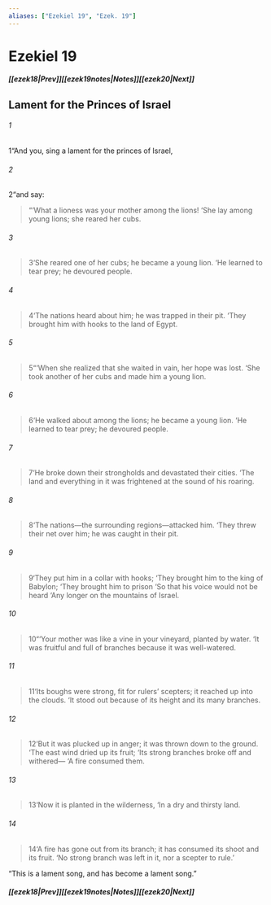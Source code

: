 ```yaml
---
aliases: ["Ezekiel 19", "Ezek. 19"]
---
```

# Ezekiel 19
##### <span class=arrow-left></span>[[ezek18|Prev]]<span class=navigation-separator></span>[[ezek19notes|Notes]]<span class=navigation-separator></span>[[ezek20|Next]]<span class=arrow-right></span>
## Lament for the Princes of Israel
###### 1
<span class=verse-first>1</span>“And you, sing a lament for the princes of Israel,
###### 2
<span class=verse-body>2</span>“and say:
<div class=paragraph-break></div>

><span class=poetry-quote-double>“</span>‘What a lioness was your mother among the lions!
><span class=poetry-quote-single>‘</span>She lay among young lions; she reared her cubs.
###### 3
><span class=verse-body-poetry>3</span><span class=poetry-quote-single>‘</span>She reared one of her cubs; he became a young lion.
><span class=poetry-quote-single>‘</span>He learned to tear prey; he devoured people.
###### 4
><span class=verse-body-poetry>4</span><span class=poetry-quote-single>‘</span>The nations heard about him; he was trapped in their pit.
><span class=poetry-quote-single>‘</span>They brought him with hooks to the land of Egypt.
###### 5
><span class=verse-body-poetry>5</span><span class=poetry-quote-double>“</span><span class=poetry-quote-single>‘</span>When she realized that she waited in vain, her hope was lost.
><span class=poetry-quote-single>‘</span>She took another of her cubs and made him a young lion.
###### 6
><span class=verse-body-poetry>6</span><span class=poetry-quote-single>‘</span>He walked about among the lions; he became a young lion.
><span class=poetry-quote-single>‘</span>He learned to tear prey; he devoured people.
###### 7
><span class=verse-body-poetry>7</span><span class=poetry-quote-single>‘</span>He broke down their strongholds and devastated their cities.
><span class=poetry-quote-single>‘</span>The land and everything in it was frightened at the sound of his roaring.
###### 8
><span class=verse-body-poetry>8</span><span class=poetry-quote-single>‘</span>The nations—the surrounding regions—attacked him.
><span class=poetry-quote-single>‘</span>They threw their net over him; he was caught in their pit.
###### 9
><span class=verse-body-poetry>9</span><span class=poetry-quote-single>‘</span>They put him in a collar with hooks;
><span class=poetry-quote-single>‘</span>They brought him to the king of Babylon;
><span class=poetry-quote-single>‘</span>They brought him to prison
><span class=poetry-quote-single>‘</span>So that his voice would not be heard
><span class=poetry-quote-single>‘</span>Any longer on the mountains of Israel.
###### 10
><span class=verse-body-poetry>10</span><span class=poetry-quote-double>“</span><span class=poetry-quote-single>‘</span>Your mother was like a vine in your vineyard, planted by water.
><span class=poetry-quote-single>‘</span>It was fruitful and full of branches because it was well-watered.
###### 11
><span class=verse-body-poetry>11</span><span class=poetry-quote-single>‘</span>Its boughs were strong, fit for rulers’ scepters; it reached up into the clouds.
><span class=poetry-quote-single>‘</span>It stood out because of its height and its many branches.
###### 12
><span class=verse-body-poetry>12</span><span class=poetry-quote-single>‘</span>But it was plucked up in anger; it was thrown down to the ground.
><span class=poetry-quote-single>‘</span>The east wind dried up its fruit;
><span class=poetry-quote-single>‘</span>Its strong branches broke off and withered—
><span class=poetry-quote-single>‘</span>A fire consumed them.
###### 13
><span class=verse-body-poetry>13</span><span class=poetry-quote-single>‘</span>Now it is planted in the wilderness,
><span class=poetry-quote-single>‘</span>In a dry and thirsty land.
###### 14
><span class=verse-body-poetry>14</span><span class=poetry-quote-single>‘</span>A fire has gone out from its branch; it has consumed its shoot and its fruit.
><span class=poetry-quote-single>‘</span>No strong branch was left in it, nor a scepter to rule.’
<div class=paragraph-break></div>

“This is a lament song, and has become a lament song.”
##### <span class=arrow-left></span>[[ezek18|Prev]]<span class=navigation-separator></span>[[ezek19notes|Notes]]<span class=navigation-separator></span>[[ezek20|Next]]<span class=arrow-right></span>
